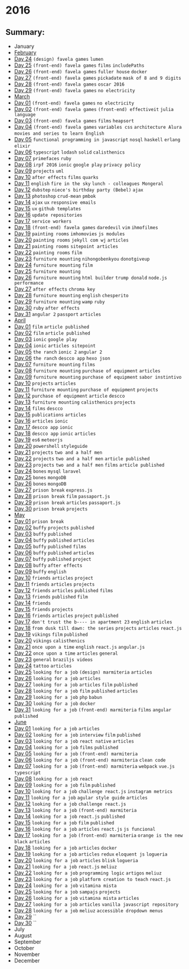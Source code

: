 # 2016

## Summary:
 - January
 - [February](feb/README.md)
  - [Day 24](feb/02-24-2016.md) `(design) favela games` `lumen`
  - [Day 25](feb/02-25-2016.md) `(front-end) favela games` `films` `includePaths`
  - [Day 26](feb/02-26-2016.md) `(front-end) favela games` `fuller house`  `docker` 
  - [Day 27](feb/02-27-2016.md) `(front-end) favela games` `pickadate` `mask of 8 and 9 digits`
  - [Day 28](feb/02-28-2016.md) `(front-end) favela games` `oscar 2016`
  - [Day 29](feb/02-29-2016.md) `(front-end) favela games` `no electricity`
 - [March](mar/README.md)
  - [Day 01](mar/03-01-2016.md) `(front-end) favela games` `no electricity`
  - [Day 02](mar/03-02-2016.md) `(front-end) favela games` `(front-end) effectiveit` `julia language`
  - [Day 03](mar/03-03-2016.md) `(front-end) favela games` `films` `heapsort`
  - [Day 04](mar/03-04-2016.md) `(front-end) favela games` `variables css` `architecture Alura` `movies and series to learn English`
  - [Day 05](mar/03-05-2016.md) `functional programming in javascript` `nosql` `haskell` `erlang` `elixir`
  - [Day 06](mar/03-06-2016.md) `typescript` `lodash` `solid` `calisthenics`
  - [Day 07](mar/03-07-2016.md) `primefaces` `ruby`
  - [Day 08](mar/03-08-2016.md) `irpf 2016` `ionic` `google play` `privacy policy`
  - [Day 09](mar/03-09-2016.md) `projects` `uml`
  - [Day 10](mar/03-10-2016.md) `after effects` `films` `quarks`
  - [Day 11](mar/03-11-2016.md) `english` `fire in the sky` `lunch - colleagues Mongeral`
  - [Day 12](mar/03-12-2016.md) `dubstep` `niece's birthday party (Bebel)` `ajax`
  - [Day 13](mar/03-13-2016.md) `photoshop` `crud-mean` `pmbok`
  - [Day 14](mar/03-14-2016.md) `ajax` `ux` `responsive emails`
  - [Day 15](mar/03-15-2016.md) `ux` `github templates`
  - [Day 16](mar/03-16-2016.md) `update repositories`
  - [Day 17](mar/03-17-2016.md) `service workers`
  - [Day 18](mar/03-18-2016.md) `(front-end) favela games` `daredevil` `vim` `ihmofilmes`
  - [Day 19](mar/03-19-2016.md) `painting rooms` `imhomovies` `js modules`
  - [Day 20](mar/03-20-2016.md) `painting rooms` `jekyll com wj` `articles`
  - [Day 21](mar/03-21-2016.md) `painting rooms` `sitepoint articles`
  - [Day 22](mar/03-22-2016.md) `painting rooms` `film`
  - [Day 23](mar/03-23-2016.md) `furniture mounting` `nihongobenkyou` `donotgiveup`
  - [Day 24](mar/03-24-2016.md) `furniture mounting` `film`
  - [Day 25](mar/03-25-2016.md) `furniture mounting`
  - [Day 26](mar/03-26-2016.md) `furniture mounting` `html builder` `trump donald` `node.js performance`
  - [Day 27](mar/03-27-2016.md) `after effects` `chroma key`
  - [Day 28](mar/03-28-2016.md) `furniture mounting` `english` `chesperito`
  - [Day 29](mar/03-29-2016.md) `furniture mounting` `wamp` `ruby`
  - [Day 30](mar/03-30-2016.md) `ruby` `after effects`
  - [Day 31](mar/03-31-2016.md) `angular 2` `passport` `articles`
 - [April](apr/README.md)
  - [Day 01](apr/04-01-2016.md) `film` `article published`
  - [Day 02](apr/04-02-2016.md) `film` `article published`
  - [Day 03](apr/04-03-2016.md) `ionic` `google play`
  - [Day 04](apr/04-04-2016.md) `ionic` `articles sitepoint`
  - [Day 05](apr/04-05-2016.md) `the ranch` `ionic 2` `angular 2`
  - [Day 06](apr/04-06-2016.md) `the ranch` `descco app` `hexo json`
  - [Day 07](apr/04-07-2016.md) `furniture mounting` `films`
  - [Day 08](apr/04-08-2016.md) `furniture mounting` `purchase of equipment` `articles`
  - [Day 09](apr/04-09-2016.md) `furniture mounting` `purchase of equipment` `sabor instintivo`
  - [Day 10](apr/04-10-2016.md) `projects` `articles`
  - [Day 11](apr/04-11-2016.md) `furniture mounting` `purchase of equipment` `projects`
  - [Day 12](apr/04-12-2016.md) `purchase of equipment` `article` `descco`
  - [Day 13](apr/04-13-2016.md) `furniture mounting` `calisthenics` `projects`
  - [Day 14](apr/04-14-2016.md) `films` `descco`
  - [Day 15](apr/04-15-2016.md) `publications` `articles`
  - [Day 16](apr/04-16-2016.md) `articles` `ionic`
  - [Day 17](apr/04-17-2016.md) `descco app` `ionic`
  - [Day 18](apr/04-18-2016.md) `descco app` `ionic` `articles`
  - [Day 19](apr/04-19-2016.md) `es6` `meteorjs`
  - [Day 20](apr/04-20-2016.md) `powershell` `styleguide`
  - [Day 21](apr/04-21-2016.md) `projects` `two and a half men`
  - [Day 22](apr/04-22-2016.md) `projects` `two and a half men` `article published`
  - [Day 23](apr/04-23-2016.md) `projects` `two and a half men` `films` `article published`
  - [Day 24](apr/04-24-2016.md) `bones` `mysql` `laravel`
  - [Day 25](apr/04-25-2016.md) `bones` `mongoDB`
  - [Day 26](apr/04-26-2016.md) `bones` `mongoDB`
  - [Day 27](apr/04-27-2016.md) `prison break` `express.js`
  - [Day 28](apr/04-28-2016.md) `prison break` `film` `passaport.js`
  - [Day 29](apr/04-29-2016.md) `prison break` `articles` `passaport.js`
  - [Day 30](apr/04-30-2016.md) `prison break` `projects`
 - [May](may/README.md)
  - [Day 01](may/05-01-2016.md) `prison break`
  - [Day 02](may/05-02-2016.md) `buffy` `projects` `published`
  - [Day 03](may/05-03-2016.md) `buffy` `published`
  - [Day 04](may/05-04-2016.md) `buffy` `published` `articles`
  - [Day 05](may/05-05-2016.md) `buffy` `published` `films`
  - [Day 06](may/05-06-2016.md) `buffy` `published` `articles`
  - [Day 07](may/05-07-2016.md) `buffy` `published` `project`
  - [Day 08](may/05-08-2016.md) `buffy` `after effects`
  - [Day 09](may/05-09-2016.md) `buffy` `english`
  - [Day 10](may/05-10-2016.md) `friends` `articles` `project`
  - [Day 11](may/05-11-2016.md) `friends` `articles` `projects`
  - [Day 12](may/05-12-2016.md) `friends` `articles` `published` `films`
  - [Day 13](may/05-13-2016.md) `friends` `published` `film`
  - [Day 14](may/05-14-2016.md) `friends`
  - [Day 15](may/05-15-2016.md) `friends` `projects`
  - [Day 16](may/05-16-2016.md) `friends` `articles` `project` `published`
  - [Day 17](may/05-17-2016.md) `don't trust the b---- in apartment 23` `english` `articles`
  - [Day 18](may/05-18-2016.md) `from dusk till dawn: the series` `projects` `articles` `react.js`
  - [Day 19](may/05-19-2016.md) `vikings` `film` `published`
  - [Day 20](may/05-20-2016.md) `vikings` `calisthenics`
  - [Day 21](may/05-21-2016.md) `once upon a time` `english` `react.js` `angular.js`
  - [Day 22](may/05-22-2016.md) `once upon a time` `articles` `general`
  - [Day 23](may/05-23-2016.md) `general` `braziljs videos`
  - [Day 24](may/05-24-2016.md) `tattoo` `articles`
  - [Day 25](may/05-25-2016.md) `looking for a job` `(design) marmiteria` `articles`
  - [Day 26](may/05-26-2016.md) `looking for a job` `articles`
  - [Day 27](may/05-27-2016.md) `looking for a job` `articles` `film` `published`
  - [Day 28](may/05-28-2016.md) `looking for a job` `film` `published` `articles`
  - [Day 29](may/05-29-2016.md) `looking for a job` `php` `babun`
  - [Day 30](may/05-30-2016.md) `looking for a job` `docker`
  - [Day 31](may/05-31-2016.md) `looking for a job` `(front-end) marmiteria` `films` `angular` `published`
 - [June](jun/README.md)
  - [Day 01](jun/06-01-2016.md) `looking for a job` `articles`
  - [Day 02](jun/06-02-2016.md) `looking for a job` `interview` `film` `published`
  - [Day 03](jun/06-03-2016.md) `looking for a job` `react native` `articles`
  - [Day 04](jun/06-04-2016.md) `looking for a job` `films` `published`
  - [Day 05](jun/06-05-2016.md) `looking for a job` `(front-end) marmiteria`
  - [Day 06](jun/06-06-2016.md) `looking for a job` `(front-end) marmiteria` `clean code`
  - [Day 07](jun/06-07-2016.md) `looking for a job` `(front-end) marmiteria` `webpack` `vue.js` `typescript`
  - [Day 08](jun/06-08-2016.md) `looking for a job` `react`
  - [Day 09](jun/06-09-2016.md) `looking for a job` `film` `published`
  - [Day 10](jun/06-10-2016.md) `looking for a job` `challenge react.js` `instagram metrics`
  - [Day 11](jun/06-11-2016.md) `looking for a job` `agular style guide` `articles`
  - [Day 12](jun/06-12-2016.md) `looking for a job` `challenge react.js`
  - [Day 13](jun/06-13-2016.md) `looking for a job` `(front-end) marmiteria`
  - [Day 14](jun/06-14-2016.md) `looking for a job` `react.js` `published`
  - [Day 15](jun/06-15-2016.md) `looking for a job` `film` `published`
  - [Day 16](jun/06-16-2016.md) `looking for a job` `articles` `react.js` `js funcional`
  - [Day 17](jun/06-17-2016.md) `looking for a job` `(front-end) marmiteria` `orange is the new black` `articles`
  - [Day 18](jun/06-18-2016.md) `looking for a job` `articles` `docker` 
  - [Day 19](jun/06-19-2016.md) `looking for a job` `articles` `redux` `eloquent js` `logueria`
  - [Day 20](jun/06-20-2016.md) `looking for a job` `articles` `blisk` `logueria`
  - [Day 21](jun/06-21-2016.md) `looking for a job` `react.js` `meliuz`
  - [Day 22](jun/06-22-2016.md) `looking for a job` `programming logic` `artigos` `meliuz`
  - [Day 23](jun/06-23-2016.md) `looking for a job` `platform creation to teach` `react.js`
  - [Day 24](jun/06-24-2016.md) `looking for a job` `vitamina mista`
  - [Day 25](jun/06-25-2016.md) `looking for a job` `sampajs` `projects`
  - [Day 26](jun/06-26-2016.md) `looking for a job` `vitamina mista` `articles`
  - [Day 27](jun/06-27-2016.md) `looking for a job` `articles` `vanilla javascript repository`
  - [Day 28](jun/06-28-2016.md) `looking for a job` `meliuz` `accessible dropdown menus`
  - [Day 29](jun/06-29-2016.md) ``
  - [Day 30](jun/06-30-2016.md) ``
 - July
 - August
 - September
 - October
 - November
 - December
